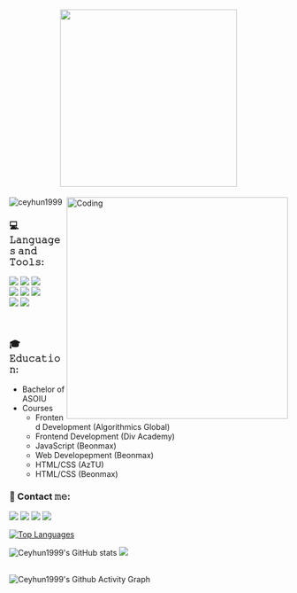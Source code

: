  <h1  align='center'> 
  <img src="https://readme-typing-svg.herokuapp.com?font=Courier+New&size=32&duration=4000&color=59A5FE&center=true&vCenter=true&width=600&lines=Hi+there%2C+I'm+Jeyhun;I'm+FrontEnd+Developer" width="320"> 
</h1>
<img align="right" alt="Coding" width="400" src="https://media.giphy.com/media/qgQUggAC3Pfv687qPC/giphy.gif">

<p align="left"> <img src="https://komarev.com/ghpvc/?username=ceyhun1999&color=59A5FE&style=for-the-badge" alt="ceyhun1999" /> </p>


   

### 💻 𝙻𝚊𝚗𝚐𝚞𝚊𝚐𝚎𝚜 𝚊𝚗𝚍 𝚃𝚘𝚘𝚕𝚜:
<div>
  <img src="https://img.shields.io/badge/javascript-%23323330.svg?style=for-the-badge&logo=javascript&logoColor=white">
  <img src="https://img.shields.io/badge/react-%23323330.svg?style=for-the-badge&logo=react&logoColor=white"> 
  <img src="https://img.shields.io/badge/jquery-%23323330.svg?style=for-the-badge&logo=jquery&logoColor=white">
</div> 
<div>
  <img src="https://img.shields.io/badge/html5-%23323330.svg?style=for-the-badge&logo=html5&logoColor=white">
  <img src="https://img.shields.io/badge/css3-%23323330.svg?style=for-the-badge&logo=css3&logoColor=white">
  <img src="https://img.shields.io/badge/bootstrap-%23323330.svg?style=for-the-badge&logo=bootstrap&logoColor=white">
 </div>  
 <div>
  <img src="https://img.shields.io/badge/figma-%23323330.svg?style=for-the-badge&logo=figma&logoColor=white">
  <img src="https://img.shields.io/badge/photopea-%23323330.svg?style=for-the-badge&logo=photopea&logoColor=white">
 </div> 
  
  
  
  
&nbsp;  
### 🎓 𝙴𝚍𝚞𝚌𝚊𝚝𝚒𝚘𝚗:
  - Bachelor of ASOIU
  - Courses
    - Frontend Development (Algorithmics Global)
    - Frontend Development (Div Academy)
    - JavaScript (Beonmax)
    - Web Developepment (Beonmax)
    - HTML/CSS (AzTU)
    - HTML/CSS (Beonmax)





### 📱 Contact 𝚖𝚎:
<a href="mailto:ceyhun.rzayeev@gmail.com" target="_blank"><img style="inline" src="https://img.shields.io/badge/Gmail-323330?style=for-the-badge&logo=gmail&logoColor=white"></a> 
<a href="https://www.linkedin.com/in/ceyhun-rzayev" target="_blank"><img src="https://img.shields.io/badge/linkedin-%23323330.svg?style=for-the-badge&logo=linkedin&logoColor=white"></a>
<a href="https://wa.me/994519993348" target="_blank"><img src="https://img.shields.io/badge/WhatsApp-%23323330?style=for-the-badge&logo=whatsapp&logoColor=white"></a>
<a href="https://t.me/Jeyhun_Rzayev" target="_blank"><img src="https://img.shields.io/badge/Telegram-323330?style=for-the-badge&logo=telegram&logoColor=white"></a>
             
             
 <a href="https://github.com/Ceyhun1999" align="left"><img src="https://readme-stats.clckblog.space/api/top-langs/?username=Ceyhun1999&langs_count=10&title_color=0891b2&text_color=ffffff&icon_color=0891b2&bg_color=1c1917&hide_border=true&locale=en&custom_title=Top%20%Languages" alt="Top Languages" /></a>            




<div display="flex">
  <img src="https://readme-stats.clckblog.space/api?username=Ceyhun1999&show_icons=true&hide=&count_private=true&title_color=0891b2&text_color=ffffff&icon_color=0891b2&bg_color=1c1917&hide_border=true&show_icons=true" alt="Ceyhun1999's GitHub stats" />
  <img src="https://github-readme-streak-stats.herokuapp.com/?user=Ceyhun1999&stroke=ffffff&background=1c1917&ring=0891b2&fire=0891b2&currStreakNum=ffffff&currStreakLabel=0891b2&sideNums=ffffff&sideLabels=ffffff&dates=ffffff&hide_border=true" />
</div> <br>




![Ceyhun1999's Github Activity Graph](https://github-readme-activity-graph.cyclic.app/graph?username=Ceyhun1999&custom_title=Jeyhun's%20GitHub%20Activity%20Graph&bg_color=1c1917&color=A9FEF7&line=0891b2&point=ffffff&area_color=0891b2&title_color=0891b2&area=true)

